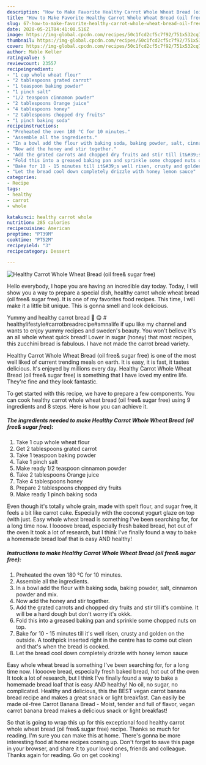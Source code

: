 ```yaml
---
description: "How to Make Favorite Healthy Carrot Whole Wheat Bread (oil free&amp;amp; sugar free)"
title: "How to Make Favorite Healthy Carrot Whole Wheat Bread (oil free&amp;amp; sugar free)"
slug: 67-how-to-make-favorite-healthy-carrot-whole-wheat-bread-oil-free-and-amp-sugar-free
date: 2020-05-21T04:41:00.516Z
image: https://img-global.cpcdn.com/recipes/50c1fcd2cf5c7f92/751x532cq70/healthy-carrot-whole-wheat-bread-oil-free-sugar-free-recipe-main-photo.jpg
thumbnail: https://img-global.cpcdn.com/recipes/50c1fcd2cf5c7f92/751x532cq70/healthy-carrot-whole-wheat-bread-oil-free-sugar-free-recipe-main-photo.jpg
cover: https://img-global.cpcdn.com/recipes/50c1fcd2cf5c7f92/751x532cq70/healthy-carrot-whole-wheat-bread-oil-free-sugar-free-recipe-main-photo.jpg
author: Mable Keller
ratingvalue: 5
reviewcount: 23557
recipeingredient:
- "1 cup whole wheat flour"
- "2 tablespoons grated carrot"
- "1 teaspoon baking powder"
- "1 pinch salt"
- "1/2 teaspoon cinnamon powder"
- "2 tablespoons Orange juice"
- "4 tablespoons honey"
- "2 tablespoons chopped dry fruits"
- "1 pinch baking soda"
recipeinstructions:
- "Preheated the oven 180 °C for 10 minutes."
- "Assemble all the ingredients."
- "In a bowl add the flour with baking soda, baking powder, salt, cinnamon powder and mix."
- "Now add the honey and stir together."
- "Add the grated carrots and chopped dry fruits and stir till it&#39;s combine. It will be a hard dough but don&#39;t worry it&#39;s okkk."
- "Fold this into a greased baking pan and sprinkle some chopped nuts on top."
- "Bake for 10 - 15 minutes till it&#39;s well risen, crusty and golden on the outside. A toothpick inserted right in the centre has to come out clean and that&#39;s when the bread is cooked."
- "Let the bread cool down completely drizzle with honey lemon sauce"
categories:
- Recipe
tags:
- healthy
- carrot
- whole

katakunci: healthy carrot whole 
nutrition: 285 calories
recipecuisine: American
preptime: "PT39M"
cooktime: "PT52M"
recipeyield: "3"
recipecategory: Dessert

---
```



![Healthy Carrot Whole Wheat Bread (oil free&amp; sugar free)](https://img-global.cpcdn.com/recipes/50c1fcd2cf5c7f92/751x532cq70/healthy-carrot-whole-wheat-bread-oil-free-sugar-free-recipe-main-photo.jpg)

Hello everybody, I hope you are having an incredible day today. Today, I will show you a way to prepare a special dish, healthy carrot whole wheat bread (oil free&amp; sugar free). It is one of my favorites food recipes. This time, I will make it a little bit unique. This is gonna smell and look delicious.

Yummy and healthy carrot bread 🍞 😋 # healthylifestyle#carrotbreadrecipe#amnalife if upu like my channel and wants to enjoy yummy recipes and sweden&#39;s beauty. You won&#39;t believe it&#39;s an all whole wheat quick bread! Lower in sugar (honey) that most recipes, this zucchini bread is fabulous. I have not made the carrot bread variety.

Healthy Carrot Whole Wheat Bread (oil free&amp; sugar free) is one of the most well liked of current trending meals on earth. It is easy, it is fast, it tastes delicious. It's enjoyed by millions every day. Healthy Carrot Whole Wheat Bread (oil free&amp; sugar free) is something that I have loved my entire life. They're fine and they look fantastic.


To get started with this recipe, we have to prepare a few components. You can cook healthy carrot whole wheat bread (oil free&amp; sugar free) using 9 ingredients and 8 steps. Here is how you can achieve it.

<!--inarticleads1-->

##### The ingredients needed to make Healthy Carrot Whole Wheat Bread (oil free&amp; sugar free):

1. Take 1 cup whole wheat flour
1. Get 2 tablespoons grated carrot
1. Take 1 teaspoon baking powder
1. Take 1 pinch salt
1. Make ready 1/2 teaspoon cinnamon powder
1. Take 2 tablespoons Orange juice
1. Take 4 tablespoons honey
1. Prepare 2 tablespoons chopped dry fruits
1. Make ready 1 pinch baking soda


Even though it&#39;s totally whole grain, made with spelt flour, and sugar free, it feels a bit like carrot cake. Especially with the coconut yogurt glaze on top (with just. Easy whole wheat bread is something I&#39;ve been searching for, for a long time now. I loooove bread, especially fresh baked bread, hot out of the oven It took a lot of research, but I think I&#39;ve finally found a way to bake a homemade bread loaf that is easy AND healthy! 

<!--inarticleads2-->

##### Instructions to make Healthy Carrot Whole Wheat Bread (oil free&amp; sugar free):

1. Preheated the oven 180 °C for 10 minutes.
1. Assemble all the ingredients.
1. In a bowl add the flour with baking soda, baking powder, salt, cinnamon powder and mix.
1. Now add the honey and stir together.
1. Add the grated carrots and chopped dry fruits and stir till it&#39;s combine. It will be a hard dough but don&#39;t worry it&#39;s okkk.
1. Fold this into a greased baking pan and sprinkle some chopped nuts on top.
1. Bake for 10 - 15 minutes till it&#39;s well risen, crusty and golden on the outside. A toothpick inserted right in the centre has to come out clean and that&#39;s when the bread is cooked.
1. Let the bread cool down completely drizzle with honey lemon sauce


Easy whole wheat bread is something I&#39;ve been searching for, for a long time now. I loooove bread, especially fresh baked bread, hot out of the oven It took a lot of research, but I think I&#39;ve finally found a way to bake a homemade bread loaf that is easy AND healthy! No oil, no sugar, no complicated. Healthy and delicious, this the BEST vegan carrot banana bread recipe and makes a great snack or light breakfast. Can easily be made oil-free Carrot Banana Bread - Moist, tender and full of flavor, vegan carrot banana bread makes a delicious snack or light breakfast! 

So that is going to wrap this up for this exceptional food healthy carrot whole wheat bread (oil free&amp; sugar free) recipe. Thanks so much for reading. I'm sure you can make this at home. There's gonna be more interesting food at home recipes coming up. Don't forget to save this page in your browser, and share it to your loved ones, friends and colleague. Thanks again for reading. Go on get cooking!
